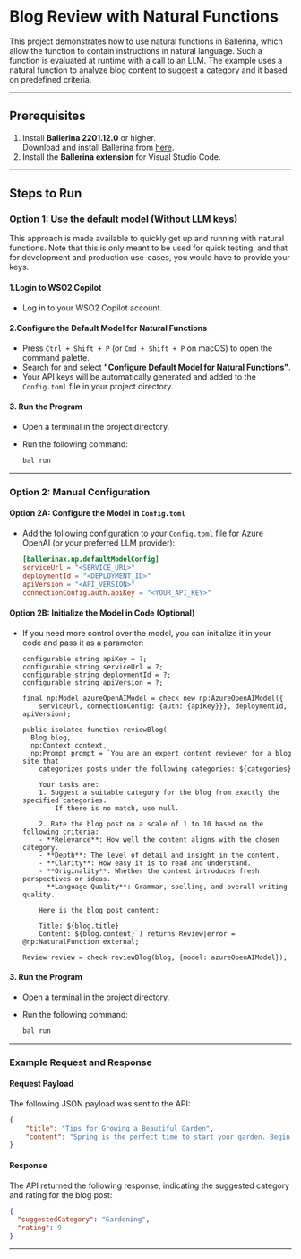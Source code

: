 # Blog Review with Natural Functions

This project demonstrates how to use natural functions in Ballerina, which allow the function to contain instructions in natural language. Such a function is evaluated at runtime with a call to an LLM. The example uses a natural function to analyze blog content to suggest a category and it based on predefined criteria.

---

## Prerequisites

1. Install **Ballerina 2201.12.0** or higher.  
   Download and install Ballerina from [here](https://ballerina.io/downloads/).
2. Install the **Ballerina extension** for Visual Studio Code.

---

## Steps to Run

### **Option 1: Use the default model (Without LLM keys)**

This approach is made available to quickly get up and running with natural functions. Note that this is only meant to be used for quick testing, and that for development and production use-cases, you would have to provide your keys.

#### 1.Login to WSO2 Copilot

- Log in to your WSO2 Copilot account.

#### 2.Configure the Default Model for Natural Functions

- Press `Ctrl + Shift + P` (or `Cmd + Shift + P` on macOS) to open the command palette.
- Search for and select **"Configure Default Model for Natural Functions"**.
- Your API keys will be automatically generated and added to the `Config.toml` file in your project directory.

#### 3. Run the Program

- Open a terminal in the project directory.
- Run the following command:

  ```bash
  bal run
  ```

---

### **Option 2: Manual Configuration**

#### Option 2A: Configure the Model in `Config.toml`

- Add the following configuration to your `Config.toml` file for Azure OpenAI (or your preferred LLM provider):
  
  ```toml
  [ballerinax.np.defaultModelConfig]
  serviceUrl = "<SERVICE_URL>"
  deploymentId = "<DEPLOYMENT_ID>"
  apiVersion = "<API_VERSION>"
  connectionConfig.auth.apiKey = "<YOUR_API_KEY>"
  ```

#### Option 2B: Initialize the Model in Code (Optional)

- If you need more control over the model, you can initialize it in your code and pass it as a parameter:

  ```ballerina
  configurable string apiKey = ?;
  configurable string serviceUrl = ?;
  configurable string deploymentId = ?;
  configurable string apiVersion = ?;

  final np:Model azureOpenAIModel = check new np:AzureOpenAIModel({
      serviceUrl, connectionConfig: {auth: {apiKey}}}, deploymentId, apiVersion);

  public isolated function reviewBlog(
    Blog blog,
    np:Context context,
    np:Prompt prompt = `You are an expert content reviewer for a blog site that 
      categorizes posts under the following categories: ${categories}

      Your tasks are:
      1. Suggest a suitable category for the blog from exactly the specified categories. 
          If there is no match, use null.

      2. Rate the blog post on a scale of 1 to 10 based on the following criteria:
      - **Relevance**: How well the content aligns with the chosen category.
      - **Depth**: The level of detail and insight in the content.
      - **Clarity**: How easy it is to read and understand.
      - **Originality**: Whether the content introduces fresh perspectives or ideas.
      - **Language Quality**: Grammar, spelling, and overall writing quality.

      Here is the blog post content:

      Title: ${blog.title}
      Content: ${blog.content}`) returns Review|error = @np:NaturalFunction external;

  Review review = check reviewBlog(blog, {model: azureOpenAIModel});
  ```

#### 3. Run the Program

- Open a terminal in the project directory.
- Run the following command:

  ```bash
  bal run
  ```

---

### **Example Request and Response**

#### **Request Payload**
The following JSON payload was sent to the API:

```json
{
    "title": "Tips for Growing a Beautiful Garden",
    "content": "Spring is the perfect time to start your garden. Begin by preparing your soil with organic compost and ensure proper drainage. Choose plants suitable for your climate zone, and remember to water them regularly. Don't forget to mulch to retain moisture and prevent weeds."
}
```

#### **Response**
The API returned the following response, indicating the suggested category and rating for the blog post:

```json
{
  "suggestedCategory": "Gardening",
  "rating": 9
}
```
---
